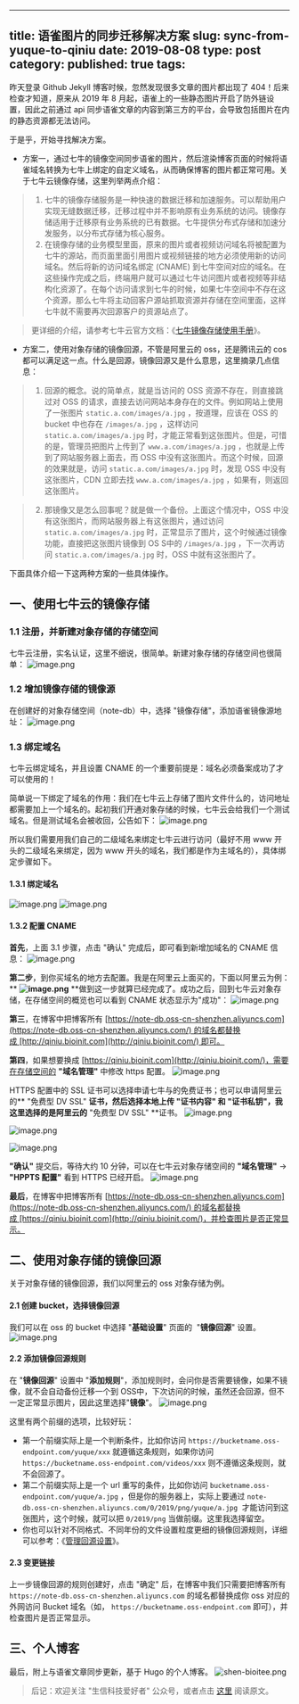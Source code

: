 

---
title: 语雀图片的同步迁移解决方案
slug: sync-from-yuque-to-qiniu
date: 2019-08-08
type: post
category: 
published: true
tags: 
---


昨天登录 Github Jekyll 博客时候，忽然发现很多文章的图片都出现了 404！后来检查才知道，原来从 2019 年 8 月起，语雀上的一些静态图片开启了防外链设置，因此之前通过 api 同步语雀文章的内容到第三方的平台，会导致包括图片在内的静态资源都无法访问。


于是乎，开始寻找解决方案。


- 方案一，通过七牛的镜像空间同步语雀的图片，然后渲染博客页面的时候将语雀域名转换为七牛上绑定的自定义域名，从而确保博客的图片都正常可用。关于七牛云镜像存储，这里列举两点介绍：



> 1. 七牛的镜像存储服务是一种快速的数据迁移和加速服务。可以帮助用户实现无缝数据迁移，迁移过程中并不影响原有业务系统的访问。镜像存储适用于迁移原有业务系统的已有数据。七牛提供分布式存储和加速分发服务，以分布式存储为核心服务。
> 1. 在镜像存储的业务模型里面，原来的图片或者视频访问域名将被配置为七牛的源站，而页面里面引用图片或视频链接的地方必须使用新的访问域名。然后将新的访问域名绑定 (CNAME) 到七牛空间对应的域名。在这些操作完成之后，终端用户就可以通过七牛访问图片或者视频等非结构化资源了。在每个访问请求到七牛的时候，如果七牛空间中不存在这个资源，那么七牛将主动回客户源站抓取资源并存储在空间里面，这样七牛就不需要再次回源客户的资源站点了。
> 


> 更详细的介绍，请参考七牛云官方文档：《[七牛镜像存储使用手册](https://developer.qiniu.com/kodo/kb/1376/seven-cattle-image-storage-instruction-manuals)》。
> 


- 方案二，使用对象存储的镜像回源，不管是阿里云的 oss，还是腾讯云的 cos 都可以满足这一点。什么是回源，镜像回源又是什么意思，这里摘录几点信息：



> 1. 回源的概念。说的简单点，就是当访问的 OSS 资源不存在，则直接跳过对 OSS 的请求，直接去访问网站本身存在的文件。例如网站上使用了一张图片 `static.a.com/images/a.jpg` ，按道理，应该在 OSS 的 bucket 中也存在 `/images/a.jpg` ，这样访问 `static.a.com/images/a.jpg` 时，才能正常看到这张图片。但是，可惜的是，管理员把图片上传到了 `www.a.com/images/a.jpg` ，也就是上传到了网站服务器上面去，而 OSS 中没有这张图片。而这个时候，回源的效果就是，访问 `static.a.com/images/a.jpg` 时，发现 OSS 中没有这张图片，CDN 立即去找 `www.a.com/images/a.jpg` ，如果有，则返回这张图片。
> 


> 2. 那镜像又是怎么回事呢？就是做一个备份。上面这个情况中，OSS 中没有这张图片，而网站服务器上有这张图片，通过访问 `static.a.com/images/a.jpg` 时，正常显示了图片，这个时候通过镜像功能，直接把这张图片镜像到 OS S中的 `/images/a.jpg` ，下一次再访问 `static.a.com/images/a.jpg` 时，OSS 中就有这张图片了。



下面具体介绍一下这两种方案的一些具体操作。

## 一、使用七牛云的镜像存储


### 1.1 注册，并新建对象存储的存储空间


七牛云注册，实名认证，这里不细说，很简单。新建对象存储的存储空间也很简单：
![image.png](https://note-db.oss-cn-shenzhen.aliyuncs.com/yuque/0/2019/png/126032/1565242056691-50655e8f-e816-441a-8247-758f47f90256.png#align=left&display=inline&height=496&margin=%5Bobject%20Object%5D&name=image.png&originHeight=496&originWidth=1016&size=52609&status=done&style=none&width=1016)
### 1.2 增加镜像存储的镜像源


在创建好的对象存储空间（note-db）中，选择 "镜像存储"，添加语雀镜像源地址：
![image.png](https://note-db.oss-cn-shenzhen.aliyuncs.com/yuque/0/2019/png/126032/1565242263407-a2d8c1cd-ae81-476f-bc31-310e1087b1c5.png#align=left&display=inline&height=428&margin=%5Bobject%20Object%5D&name=image.png&originHeight=428&originWidth=1037&size=40000&status=done&style=none&width=1037)




### 1.3 绑定域名


七牛云绑定域名，并且设置 CNAME 的一个重要前提是：域名必须备案成功了才可以使用的！

简单说一下绑定了域名的作用：我们在七牛云上存储了图片文件什么的，访问地址都需要加上一个域名的。起初我们开通对象存储的时候，七牛云会给我们一个测试域名。但是测试域名会被收回，公告如下：
![image.png](https://note-db.oss-cn-shenzhen.aliyuncs.com/yuque/0/2019/png/126032/1565242719591-d4555868-0b16-4e55-98c2-39ce30758439.png#align=left&display=inline&height=198&margin=%5Bobject%20Object%5D&name=image.png&originHeight=198&originWidth=596&size=26242&status=done&style=none&width=596)

所以我们需要用我们自己的二级域名来绑定七牛云进行访问（最好不用 www 开头的二级域名来绑定，因为 www 开头的域名，我们都是作为主域名的），具体绑定步骤如下。

#### 1.3.1 绑定域名


![image.png](https://note-db.oss-cn-shenzhen.aliyuncs.com/yuque/0/2019/png/126032/1565243055488-63b61899-032c-4eeb-84d4-a61eb45f0d0a.png#align=left&display=inline&height=371&margin=%5Bobject%20Object%5D&name=image.png&originHeight=371&originWidth=1026&size=56497&status=done&style=none&width=1026)
![image.png](https://note-db.oss-cn-shenzhen.aliyuncs.com/yuque/0/2019/png/126032/1565243411951-6cccd7e7-2b8a-4c3c-81b8-1f8617bff7bc.png#align=left&display=inline&height=519&margin=%5Bobject%20Object%5D&name=image.png&originHeight=519&originWidth=1046&size=66813&status=done&style=none&width=1046)

#### 1.3.2 配置 CNAME


**首先**，上面 3.1 步骤，点击 "确认" 完成后，即可看到新增加域名的 CNAME 信息：
![image.png](https://note-db.oss-cn-shenzhen.aliyuncs.com/yuque/0/2019/png/126032/1565243547685-99f99f9c-3775-4c63-ad7d-cc04048bb9ef.png#align=left&display=inline&height=333&margin=%5Bobject%20Object%5D&name=image.png&originHeight=333&originWidth=847&size=39662&status=done&style=none&width=847)


**第二步**，到你买域名的地方去配置。我是在阿里云上面买的，下面以阿里云为例：
**
**![image.png](https://note-db.oss-cn-shenzhen.aliyuncs.com/yuque/0/2019/png/126032/1565244440370-93369291-54fb-4a27-b379-f6bd6743c121.png#align=left&display=inline&height=467&margin=%5Bobject%20Object%5D&name=image.png&originHeight=467&originWidth=921&size=52928&status=done&style=none&width=921)**
**做到这一步就算已经完成了。成功之后，回到七牛云对象存储，在存储空间的概览也可以看到 CNAME 状态显示为"成功"：
![image.png](https://note-db.oss-cn-shenzhen.aliyuncs.com/yuque/0/2019/png/126032/1565244743676-bf39be2a-a794-49bc-9b40-f045082eb811.png#align=left&display=inline&height=254&margin=%5Bobject%20Object%5D&name=image.png&originHeight=254&originWidth=1044&size=31709&status=done&style=none&width=1044)

**第三**，在博客中把博客所有 [https://note-db.oss-cn-shenzhen.aliyuncs.com](https://note-db.oss-cn-shenzhen.aliyuncs.com/) 的域名都替换成 [http://qiniu.bioinit.com](http://qiniu.bioinit.com/) 即可。


**第四**，如果想要换成 [https://qiniu.bioinit.com](http://qiniu.bioinit.com/)，需要在存储空间的 **"域名管理"** 中修改 https 配置。
![image.png](https://note-db.oss-cn-shenzhen.aliyuncs.com/yuque/0/2019/png/126032/1565245069990-880b4f8c-9530-4a20-a2c2-ff91dd68e6d7.png#align=left&display=inline&height=318&margin=%5Bobject%20Object%5D&name=image.png&originHeight=318&originWidth=1191&size=46538&status=done&style=none&width=1191)


HTTPS 配置中的 SSL 证书可以选择申请七牛与的免费证书；也可以申请阿里云的** "免费型 DV SSL" **证书，然后选择本地上传 **"证书内容"** 和 **"证书私钥"**，我这里选择的是阿里云的** "免费型 DV SSL" **证书。
![image.png](https://note-db.oss-cn-shenzhen.aliyuncs.com/yuque/0/2019/png/126032/1565245903884-c498b8b9-7305-4413-afa6-c605853ed817.png#align=left&display=inline&height=344&margin=%5Bobject%20Object%5D&name=image.png&originHeight=344&originWidth=1168&size=74764&status=done&style=none&width=1168)




![image.png](https://note-db.oss-cn-shenzhen.aliyuncs.com/yuque/0/2019/png/126032/1565246118194-c1d76ebf-f8ae-4917-b37d-de0c159c8587.png#align=left&display=inline&height=283&margin=%5Bobject%20Object%5D&name=image.png&originHeight=283&originWidth=636&size=29947&status=done&style=none&width=636)


![image.png](https://note-db.oss-cn-shenzhen.aliyuncs.com/yuque/0/2019/png/126032/1565245579390-7de4e039-e6e3-4f7a-bb9c-e4a015fb4472.png#align=left&display=inline&height=505&margin=%5Bobject%20Object%5D&name=image.png&originHeight=505&originWidth=674&size=68177&status=done&style=none&width=674)


**"确认"** 提交后，等待大约 10 分钟，可以在七牛云对象存储空间的 **"域名管理"** → **"HPPTS 配置"** 看到 HTTPS 已经开启。
![image.png](https://note-db.oss-cn-shenzhen.aliyuncs.com/yuque/0/2019/png/126032/1565246484060-358cc366-38c8-4e0e-95a4-81a937b623f0.png#align=left&display=inline&height=327&margin=%5Bobject%20Object%5D&name=image.png&originHeight=327&originWidth=1208&size=48069&status=done&style=none&width=1208)


**最后**，在博客中把博客所有 [https://note-db.oss-cn-shenzhen.aliyuncs.com](https://note-db.oss-cn-shenzhen.aliyuncs.com/) 的域名都替换成 [https://qiniu.bioinit.com](http://qiniu.bioinit.com/)，并检查图片是否正常显示。




## 二、使用对象存储的镜像回源


关于对象存储的镜像回源，我们以阿里云的 oss 对象存储为例。


#### 2.1 创建 bucket，选择镜像回源


我们可以在 oss 的 bucket 中选择 "**基础设置**" 页面的  "**镜像回源**" 设置。
![image.png](https://note-db.oss-cn-shenzhen.aliyuncs.com/yuque/0/2019/png/126032/1574992536009-e86ccc81-941c-472b-b165-a97b2a4bd711.png#align=left&display=inline&height=300&margin=%5Bobject%20Object%5D&name=image.png&originHeight=300&originWidth=751&size=35056&status=done&style=none&width=751)


#### 2.2 添加镜像回源规则


在 "**镜像回源**" 设置中 "**添加规则**"，添加规则时，会问你是否需要镜像，如果不镜像，就不会自动备份迁移一个到 OSS中，下次访问的时候，虽然还会回源，但不一定正常显示图片，因此这里选择"**镜像**"。
![image.png](https://note-db.oss-cn-shenzhen.aliyuncs.com/yuque/0/2019/png/126032/1574995624678-0aa5a989-aa67-466e-9c5b-f15359bba5bb.png#align=left&display=inline&height=603&margin=%5Bobject%20Object%5D&name=image.png&originHeight=603&originWidth=759&size=45718&status=done&style=none&width=759)


这里有两个前缀的选项，比较好玩：

- 第一个前缀实际上是一个判断条件，比如你访问 `https://bucketname.oss-endpoint.com/yuque/xxx` 就遵循这条规则，如果你访问 `https://bucketname.oss-endpoint.com/videos/xxx` 则不遵循这条规则，就不会回源了。
- 第二个前缀实际上是一个 url 重写的条件，比如你访问 `bucketname.oss-endpoint.com/yuque/a.jpg` ，但是你的服务器上，实际上要通过 `note-db.oss-cn-shenzhen.aliyuncs.com/0/2019/png/yuque/a.jpg`  才能访问到这张图片，这个时候，就可以把 `0/2019/png` 当做前缀。这里我选择留空。
- 你也可以针对不同格式、不同年份的文件设置粒度更细的镜像回源规则，详细可以参考：《[管理回源设置](https://help.aliyun.com/document_detail/31865.html)》。



#### 2.3 变更链接


上一步镜像回源的规则创建好，点击 "确定" 后，在博客中我们只需要把博客所有 `https://note-db.oss-cn-shenzhen.aliyuncs.com` 的域名都替换成你 oss 对应的外网访问 Bucket 域名（如， `https://bucketname.oss-endpoint.com` 即可），并检查图片是否正常显示。




## 三、个人博客


最后，附上与语雀文章同步更新，基于 Hugo 的个人博客。
![shen-bioitee.png](https://note-db.oss-cn-shenzhen.aliyuncs.com/yuque/0/2020/png/126032/1594345730535-6e254d6d-7096-4d74-a767-9f88ef97f173.png#align=left&display=inline&height=690&margin=%5Bobject%20Object%5D&name=shen-bioitee.png&originHeight=690&originWidth=892&size=96562&status=done&style=none&width=892)










> 后记：欢迎关注 "生信科技爱好者" 公众号，或者点击 [这里](https://www.yuque.com/shenweiyan/cookbook/sync-from-yuque-to-qiniu) 阅读原文。
